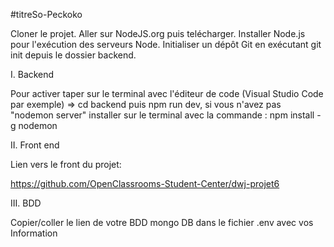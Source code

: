 #titreSo-Peckoko

Cloner le projet. Aller sur NodeJS.org puis telécharger. Installer Node.js pour l'exécution des serveurs Node. Initialiser un dépôt Git en exécutant git init depuis le dossier backend.

I. Backend

Pour activer taper sur le terminal avec l'éditeur de code (Visual Studio Code par exemple) => cd backend puis npm run dev, si vous n'avez pas "nodemon server" installer sur le terminal avec la commande : npm install -g nodemon

II. Front end

Lien vers le front du projet:

https://github.com/OpenClassrooms-Student-Center/dwj-projet6

III. BDD

Copier/coller le lien de votre BDD mongo DB dans le fichier .env  avec vos Information 

